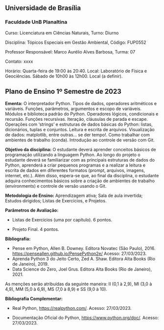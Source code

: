 ## Universidade de Brasília 

### Faculdade UnB Planaltina 

Curso: Licenciatura em Ciências Naturais, Turno: Diurno 

Disciplina: Tópicos Especiais em Gestão Ambiental, Código: FUP0552 

Professor Responsável: Marco Aurélio Alves Barbosa, Turma: 07 

Contato: xxxx

Horário: Quarta-feira de 19:00 às 20:40.  Local: Laboratório de Física e Geociências. Sábado de 10h00 às 12h00. Local (a definir). 
 

## Plano de Ensino 1º Semestre de 2023 
 

**Ementa:** O interpretador Python. Tipos de dados, operadores aritméticos e variáveis. Funções, parâmetros, argumentos e escopo de variáveis. Módulos e biblioteca padrão do Python. Operadores lógicos, condicionais e recursão. Funções recursivas. Iteração, cláusulas de parada e escape. Operações com ‘strings’ e estruturas de dados básicas do Python: listas, dicionários, tuplas e conjuntos. Leitura e escrita de arquivos. Visualização de dados: matplotlib, entre outras... se der tempo!. Como trabalhar com ambientes de trabalho (conda). Introdução ao controle de versão com Git. 

**Objetivo da disciplina:** O estudante deverá aprender conceitos básicos de programação utilizando a linguagem Python. Ao longo do projeto o estudante deverá se familiarizar com as principais estruturas de dados do Python, aprenderá a criar pequenos programas e a realizar a leitura e escrita de dados em diferentes formatos (prompt, arquivos, imagens, internet, etc.). Além disso, espera-se que, ao final da disciplina, o estudante adquira conhecimentos básicos sobre a criação de ambientes de trabalho (environments) e controle de versão usando o Git. 

**Metodologia de Ensino:** Aprendizagem ativa; Sala de aula invertida; Estudos dirigidos; Listas de Exercícios, e Projetos. 

**Parâmetros de Avaliação:** 

   - Listas de Exercícios (uma por capítulo). 6 pontos. 

   - Projeto Final. 4 pontos. 

**Bibliografia:** 

- Pense em Python, Allen B. Downey. Editora Novatec (São Paulo), 2016. https://penseallen.github.io/PensePython2e/ Acesso: 27/03/2023.
- Aprenda Python 3 do Jeito Certo, Zed A. Shaw. Editora Alta Books (Rio de Janeiro), 2019. 
- Data Science do Zero, Joel Grus. Editora Alta Books (Rio de Janeiro), 2021.

As menções serão atribuídas da seguinte maneira: II (0,1 à 2,9), MI (3,0 à 4,9), MM (5,0 à 6,9), MS (7,0 à 8,9) e SS (9,0 à 10). 

**Bibliografia Complementar:**

- Real Python, https://realpython.com/. Acesso: 27/03/2023. 

- Documentação Oficial do Python, https://www.python.org/doc/. Acesso: 27/03/2023. 



